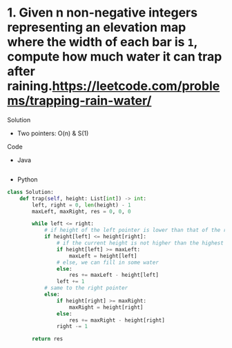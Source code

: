 # 1. Given n non-negative integers representing an elevation map where the width of each bar is `1`, compute how much water it can trap after raining.https://leetcode.com/problems/trapping-rain-water/

Solution

- Two pointers: O(n) & S(1)

Code

- Java

```java

```

- Python

```python
class Solution:
    def trap(self, height: List[int]) -> int:
        left, right = 0, len(height) - 1
        maxLeft, maxRight, res = 0, 0, 0

        while left <= right:
            # if height of the left pointer is lower than that of the right pointer, then we might find a wall to the left of the left pointer to fill in the water
            if height[left] <= height[right]:
                # if the current height is not higher than the highest wall to its left, then we could not fill in any water
                if height[left] >= maxLeft:
                    maxLeft = height[left]
                # else, we can fill in some water
                else:
                    res += maxLeft - height[left]
                left += 1
            # same to the right pointer
            else:
                if height[right] >= maxRight:
                    maxRight = height[right]
                else:
                    res += maxRight - height[right]
                right -= 1

        return res
```